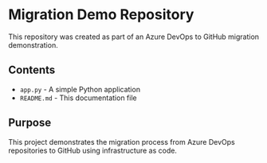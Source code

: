 # Migration Demo Repository

This repository was created as part of an Azure DevOps to GitHub migration demonstration.

## Contents

- `app.py` - A simple Python application
- `README.md` - This documentation file

## Purpose

This project demonstrates the migration process from Azure DevOps repositories to GitHub using infrastructure as code.
